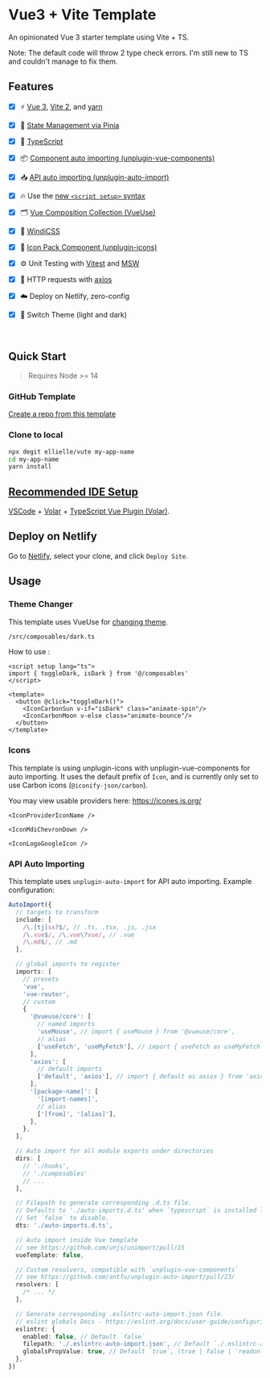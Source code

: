 # Vue3 + Vite Template

An opinionated Vue 3 starter template using Vite + TS.

Note: The default code will throw 2 type check errors. I'm still new to TS and 
couldn't manage to fix them.

## Features

- [x] ⚡️ [Vue 3](https://github.com/vuejs/vue-next), [Vite 2](https://github.com/vitejs/vite), and [yarn](https://yarnpkg.com/)

- [x] 🍍 [State Management via Pinia](https://pinia.esm.dev/)
  
- [x] 🦾 [TypeScript](https://www.typescriptlang.org/)

- [x] 📦 [Component auto importing (unplugin-vue-components)](https://github.com/antfu/unplugin-vue-components)

- [x] 📥 [API auto importing (unplugin-auto-import)](https://github.com/antfu/unplugin-auto-import)

- [x] 🔥 Use the [new `<script setup>` syntax](https://github.com/vuejs/rfcs/pull/227)

- [x] 🗂️ [Vue Composition Collection (VueUse)](https://vueuse.org/)
  
- [x] 🎨 [WindiCSS](https://github.com/windicss/windicss)

- [x] 🎊 [Icon Pack Component (unplugin-icons)](https://github.com/antfu/unocss/tree/main/packages/preset-icons)

- [x] ⚙️ Unit Testing with [Vitest](https://github.com/vitest-dev/vitest) and [MSW](https://github.com/mswjs/msw)

- [x] 📡 HTTP requests with [axios](https://axios-http.com/)

- [x] ☁️ Deploy on Netlify, zero-config

- [x] 🌙 Switch Theme (light and dark)

<br>

## Quick Start

> Requires Node >= 14

### GitHub Template

[Create a repo from this template](https://github.com/ellielle/vute/generate)

### Clone to local

```bash
npx degit ellielle/vute my-app-name
cd my-app-name
yarn install
```


## [Recommended IDE Setup](https://vuejs.org/guide/scaling-up/tooling.html#ide-support)

[VSCode](https://code.visualstudio.com/) + [Volar](https://marketplace.visualstudio.com/items?itemName=johnsoncodehk.volar) + [TypeScript Vue Plugin (Volar)](https://marketplace.visualstudio.com/items?itemName=johnsoncodehk.vscode-typescript-vue-plugin).

## Deploy on Netlify

Go to [Netlify](https://app.netlify.com/start), select your clone, and click `Deploy Site`.

## Usage

### Theme Changer

This template uses VueUse for [changing theme](https://vueuse.org/core/usedark/).

```bash
/src/composables/dark.ts
```

How to use :

```vue
<script setup lang="ts">
import { toggleDark, isDark } from '@/composables'
</script>

<template>
  <button @click="toggleDark()">
    <IconCarbonSun v-if="isDark" class="animate-spin"/>
    <IconCarbonMoon v-else class="animate-bounce"/>
  </button>
</template>
```

### Icons

This template is using unplugin-icons with unplugin-vue-components for auto importing.
It uses the default prefix of `Icon`, and is currently only set to use Carbon icons (`@iconify-json/carbon`).


You may view usable providers here: https://icones.js.org/  


```vue
<IconProviderIconName />

<IconMdiChevronDown />

<IconLogoGoogleIcon />
```


### API Auto Importing

This template uses `unplugin-auto-import` for API auto importing. Example configuration:

```ts
AutoImport({
  // targets to transform
  include: [
    /\.[tj]sx?$/, // .ts, .tsx, .js, .jsx
    /\.vue$/, /\.vue\?vue/, // .vue
    /\.md$/, // .md
  ],

  // global imports to register
  imports: [
    // presets
    'vue',
    'vue-router',
    // custom
    {
      '@vueuse/core': [
        // named imports
        'useMouse', // import { useMouse } from '@vueuse/core',
        // alias
        ['useFetch', 'useMyFetch'], // import { useFetch as useMyFetch } from '@vueuse/core',
      ],
      'axios': [
        // default imports
        ['default', 'axios'], // import { default as axios } from 'axios',
      ],
      '[package-name]': [
        '[import-names]',
        // alias
        ['[from]', '[alias]'],
      ],
    },
  ],

  // Auto import for all module exports under directories
  dirs: [
    // './hooks',
    // './composables'
    // ...
  ],

  // Filepath to generate corresponding .d.ts file.
  // Defaults to './auto-imports.d.ts' when `typescript` is installed locally.
  // Set `false` to disable.
  dts: './auto-imports.d.ts',

  // Auto import inside Vue template
  // see https://github.com/unjs/unimport/pull/15
  vueTemplate: false,

  // Custom resolvers, compatible with `unplugin-vue-components`
  // see https://github.com/antfu/unplugin-auto-import/pull/23/
  resolvers: [
    /* ... */
  ],

  // Generate corresponding .eslintrc-auto-import.json file.
  // eslint globals Docs - https://eslint.org/docs/user-guide/configuring/language-options#specifying-globals
  eslintrc: {
    enabled: false, // Default `false`
    filepath: './.eslintrc-auto-import.json', // Default `./.eslintrc-auto-import.json`
    globalsPropValue: true, // Default `true`, (true | false | 'readonly' | 'readable' | 'writable' | 'writeable')
  },
})
```
